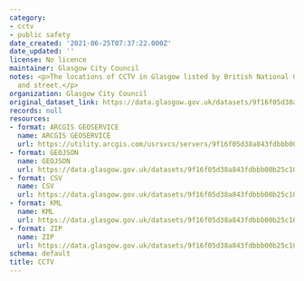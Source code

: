 ```yaml
---
category:
- cctv
- public safety
date_created: '2021-06-25T07:37:22.000Z'
date_updated: ''
license: No licence
maintainer: Glasgow City Council
notes: <p>The locations of CCTV in Glasgow listed by British National Grid coordinates,
  and street.</p>
organization: Glasgow City Council
original_dataset_link: https://data.glasgow.gov.uk/datasets/9f16f05d38a843fdbbb00b25c1047adb_0
records: null
resources:
- format: ARCGIS GEOSERVICE
  name: ARCGIS GEOSERVICE
  url: https://utility.arcgis.com/usrsvcs/servers/9f16f05d38a843fdbbb00b25c1047adb/rest/services/OPEN_DATA/CCTV/MapServer/0
- format: GEOJSON
  name: GEOJSON
  url: https://data.glasgow.gov.uk/datasets/9f16f05d38a843fdbbb00b25c1047adb_0.geojson?outSR=%7B%22latestWkid%22%3A27700%2C%22wkid%22%3A27700%7D
- format: CSV
  name: CSV
  url: https://data.glasgow.gov.uk/datasets/9f16f05d38a843fdbbb00b25c1047adb_0.csv?outSR=%7B%22latestWkid%22%3A27700%2C%22wkid%22%3A27700%7D
- format: KML
  name: KML
  url: https://data.glasgow.gov.uk/datasets/9f16f05d38a843fdbbb00b25c1047adb_0.kml?outSR=%7B%22latestWkid%22%3A27700%2C%22wkid%22%3A27700%7D
- format: ZIP
  name: ZIP
  url: https://data.glasgow.gov.uk/datasets/9f16f05d38a843fdbbb00b25c1047adb_0.zip?outSR=%7B%22latestWkid%22%3A27700%2C%22wkid%22%3A27700%7D
schema: default
title: CCTV
---
```

